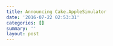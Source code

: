 ```yaml
---
title: Announcing Cake.AppleSimulator
date: '2016-07-22 02:53:31'
categories: []
summary: ''
layout: post
---
```

